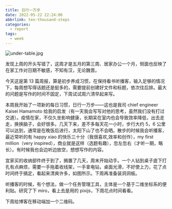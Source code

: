 ```yaml
---
title: 日行一万步
date: 2022-05-22 22:24:06
abbrlink: ten-thousand-steps
categories:
  - report
tags:
  - week
---
```


![under-table.jpg](https://p1-juejin.byteimg.com/tos-cn-i-k3u1fbpfcp/202883b4f64345febe6b3be775458b65~tplv-k3u1fbpfcp-watermark.image)

发现上周的开头写错了，这周才是五月的第三周、居家办公一个月，侧面也反映了在家工作对日期不敏感，不知有汉，无论魏晋。

今天这是第 13 篇周报，算是初步养成习惯，在保持看书听播客，输入足够的情况下，每周想写得话题还是挺多的，需要提前创建好文件和标题，依次往后排。最大的问题是写作的时间不固定，下周试试周六清早起来写。

本周我开始了一项新的每日习惯，日行一万步——这也是我司 chief engineer Kaisei Hamamoto 给我的启发（有一天我会写写对他的思考，虽然我们没有打过交道）。疫情在家，不仅久坐影响健康，长期呆在室内也会导致效率降低，出去走走，换换脑子，会好很多。几天下来，差不多每天花一小时，步行大约 5，6 公里可以达到，通常是在晚饭后进行，太阳下山了也不会晒。散步的时候我会听播客，最近常听的有 happy xiao 的快乐三十分（我很喜欢,效率和创作），my first million（very inspired），商业就是这样（选题有趣），忽左忽右（才听一期，略长）。有时候我也会边听边放空，想想写作的内容。

宜家买的收纳部件终于到了，搁置了几天，周末开始动手。一个人钻到桌子底下打孔有点麻烦，需要一手拖着收线架，一手拿电钻，桌面光滑，不好使上力，花了点时间终于搞定，看起来清爽许多，如图所示。下周再准备装洞洞板。

听播客的时候，有个想法，做一个任务管理工具，主体是一个基于二维坐标系的便利贴。研究了下 miro，看上去是用的 pixijs，下周花点时间看看。

下周给博客在移动端加一个二维码。
